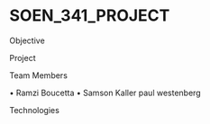 # SOEN_341_PROJECT


Objective 






Project




Team Members

 • Ramzi Boucetta
 • Samson Kaller
 paul westenberg


Technologies





